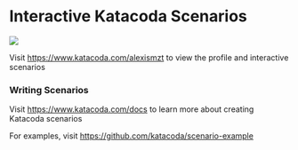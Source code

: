# Interactive Katacoda Scenarios

[![](http://shields.katacoda.com/katacoda/alexismzt/count.svg)](https://www.katacoda.com/alexismzt "Get your profile on Katacoda.com")

Visit https://www.katacoda.com/alexismzt to view the profile and interactive scenarios

### Writing Scenarios
Visit https://www.katacoda.com/docs to learn more about creating Katacoda scenarios

For examples, visit https://github.com/katacoda/scenario-example
